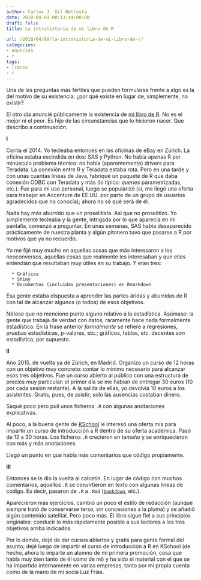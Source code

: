 ```yaml
---
author: Carlos J. Gil Bellosta
date: 2018-04-09 08:13:44+00:00
draft: false
title: La intrahistoria de mi libro de R

url: /2018/04/09/la-intrahistoria-de-mi-libro-de-r/
categories:
- anuncios
- r
tags:
- libros
- r
---
```


Una de las preguntas más fértiles que pueden formularse frente a algo es la del motivo de su existencia: ¿por qué existe en lugar de, simplemente, no existir?

El otro día anuncié públicamente la existencia de [mi libro de R](https://www.datanalytics.com/2018/04/05/un-libro-de-r-mi-libro-de-r/). No es el mejor ni el peor. Es hijo de las circunstancias que lo hicieron nacer. Que describo a continuación.

**I**

Corría el 2014. Yo tecleaba entonces en las oficinas de eBay en Zúrich. La oficina estaba escindida en dos: SAS y Python. No había apenas R por minúsculo problema técnico: no había (aparentemente) drivers para Teradata. La conexión entre R y Teradata estaba rota. Pero en una tarde y con unas cuantas líneas de Java, fabriqué un paquete de R que daba conexión ODBC con Teradata y más (lo típico: _queries_ parametrizadas, etc.). Fue para mi uso personal, luego se popularizó (sí, me llegó una oferta para trabajar en Accenture de EE.UU. por parte de un grupo de usuarios agradecidos que no conocía); ahora no sé qué será de él.

Nada hay más aburrido que un proselitista. Así que no proselitizo. Yo simplemente tecleaba y la gente, intrigada por lo que aparecía en mi pantalla, comenzó a preguntar. En unas semanas, SAS había desaparecido prácticamente de nuestra planta y algún pitonero tuvo que pasarse a R por motivos que ya no recuerdo.

Yo me fijé muy mucho en aquellas cosas que más interesaron a los neoconversos, aquellas cosas que realmente les interesaban y que ellos entendían que resultaban muy útiles en su trabajo. Y eran tres:



	  * Gráficos
	  * Shiny
	  * Documentos (incluidas presentaciones) en Rmarkdown


Esa gente estaba dispuesta a aprender las partes áridas y aburridas de R con tal de alcanzar algunos (o todos) de esos objetivos.

Nótese que no menciono punto alguno relativo a la estadística. Asúmase: la gente que trabaja de verdad con datos, raramente hace nada formalmente estadístico. En la frase anterior _formalmente_ se refiere a regresiones, pruebas estadísticas, p-valores, etc.; gráficos, tablas, etc. decentes _son_ estadística, por supuesto.

**II**

Año 2015, de vuelta ya de Zúrich, en Madrid. Organizo un curso de 12 horas con un objetivo muy concreto: contar lo mínimo necesario para alcanzar esos tres objetivos. Fue un curso abierto al público con una estructura de precios muy particular: el primer día se me habían de entregar 30 euros (10 por cada sesión restante). A la salida de ellas, yo devolvía 10 euros a los asistentes. Gratis, pues, de asistir; solo las ausencias costaban dinero.

Saqué poco pero pulí unos ficheros `.R` con algunas anotaciones explicativas.

Al poco, a la buena gente de [KSchool](https://kschool.com/) le interesó una oferta mía para impartir un curso de introducción a R dentro de su oferta académica. Pasó de 12 a 30 horas. Los ficheros `.R` crecieron en tamaño y se enriquecieron con más y más anotaciones.

Llegó un punto en que había más comentarios que código propiamente.

**III**

Entonces se le dio la vuelta al calcetín. En lugar de código con muchos comentarios, aquellos `.R` se convirtieron en texto con algunas líneas de código. Es decir, pasaron de `.R` a `.Rmd` ([`bookdown`](https://bookdown.org/), etc.).

Aparecieron más ejercicios, cambió un poco el estilo de redacción (aunque siempre trató de conservarse terso, sin concesiones a la pluma) y se añadió algún contenido satelital. Pero poco más. El libro sigue fiel a sus principios originales: conducir lo más rápidamente posible a sus lectores a los tres objetivos arriba indicados.

Por lo demás, dejé de dar cursos abiertos y gratis para gente formal del asunto; dejé luego de impartir el curso de introducción a R en KSchool (de hecho, ahora lo imparte un alumno de mi primera promoción, cosa que habla muy bien tanto de él como de mí) y ha sido el material con el que se ha impartido internamente en varias empresas, tanto por mi propia cuenta como de la mano de mi socia Luz Frías.


